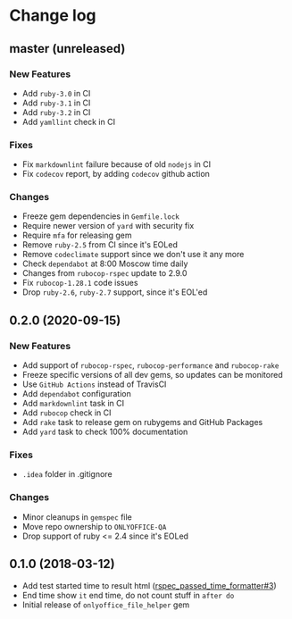 # Change log

## master (unreleased)

### New Features

* Add `ruby-3.0` in CI
* Add `ruby-3.1` in CI
* Add `ruby-3.2` in CI
* Add `yamllint` check in CI

### Fixes

* Fix `markdownlint` failure because of old `nodejs` in CI
* Fix `codecov` report, by adding `codecov` github action

### Changes

* Freeze gem dependencies in `Gemfile.lock`
* Require newer version of `yard` with security fix
* Require `mfa` for releasing gem
* Remove `ruby-2.5` from CI since it's EOLed
* Remove `codeclimate` support since we don't use it any more
* Check `dependabot` at 8:00 Moscow time daily
* Changes from `rubocop-rspec` update to 2.9.0
* Fix `rubocop-1.28.1` code issues
* Drop `ruby-2.6`, `ruby-2.7` support, since it's EOL'ed

## 0.2.0 (2020-09-15)

### New Features

* Add support of `rubocop-rspec`, `rubocop-performance` and `rubocop-rake`
* Freeze specific versions of all dev gems, so updates can be monitored
* Use `GitHub Actions` instead of TravisCI
* Add `dependabot` configuration
* Add `markdownlint` task in CI
* Add `rubocop` check in CI
* Add `rake` task to release gem on rubygems
  and GitHub Packages
* Add `yard` task to check 100% documentation

### Fixes

* `.idea` folder in .gitignore

### Changes

* Minor cleanups in `gemspec` file
* Move repo ownership to `ONLYOFFICE-QA`
* Drop support of ruby <= 2.4 since it's EOLed

## 0.1.0 (2018-03-12)

* Add test started time to result html ([rspec_passed_time_formatter#3](https://github.com/ONLYOFFICE-QA/rspec_passed_time_formatter/issues/3))
* End time show `it` end time, do not count stuff in `after do`
* Initial release of `onlyoffice_file_helper` gem
